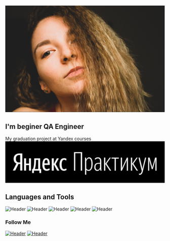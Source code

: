 [![Header](https://github.com/lenagalahova/lenagalahova/blob/main/Assets/Снимок%20экрана%202020-10-01%20в%2022.09.14.png)](https://vk.com/lenachik)

## I'm beginer QA Engineer
My graduation project at Yandex courses
[![My graduation project at Yandex courses](https://github.com/lenagalahova/lenagalahova/blob/main/Assets/68747470733a2f2f7374617469632e74696c646163646e2e636f6d2f74696c64363136322d333236342d343636352d613533302d3337363533343633333733382f6e6f726f6f742e706e67.png)](https://docs.google.com/spreadsheets/d/1AGyb8u8hRFFVTTIio5jrp_ltQe1QKbhIEVFJEZJeFDg/edit#gid=1782311256)

## Languages and Tools
![Header](https://img.shields.io/badge/Postman-090909?style=for-the-badge&logo=postman&logoColor=f76935)
![Header](https://img.shields.io/badge/Swagger-090909?style=for-the-badge&logo=swagger&logoColor=7ede2b)
![Header](https://img.shields.io/badge/Github-090909?style=for-the-badge&logo=github&logoColor=8cc4d7)
![Header](https://img.shields.io/badge/AndroidStudio-090909?style=for-the-badge&logo=androidstudio&logoColor=3ad07d)
![Header](https://img.shields.io/badge/CharlesProxy-090909?style=for-the-badge&logo=charlesproxy&logoColor=8cc4d7)
 
### Follow Me

[![Header](https://img.shields.io/badge/Instagram-090909?style=for-the-badge&logo=instagram&logoColor=9939a3)](https://www.instagram.com/lenachik98/)
[![Header](https://img.shields.io/badge/Telegram-090909?style=for-the-badge&logo=telegram&logoColor=31a5db)](https://t.me/lenachik98)

